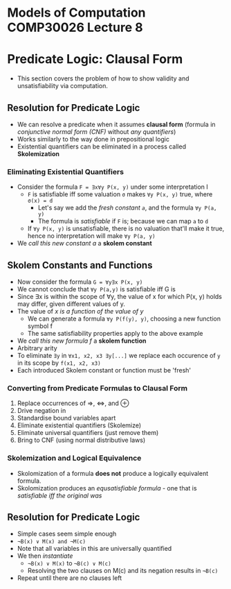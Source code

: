 Models of Computation COMP30026 Lecture 8
=========================================

# Predicate Logic: Clausal Form
- This section covers the problem of how to show validity and unsatisfiability via computation.

## Resolution for Predicate Logic
- We can resolve a predicate when it assumes **clausal form** (formula in *conjunctive normal form (CNF)* without *any quantifiers*)
- Works similarly to the way done in prepositional logic
- Existential quantifiers can be eliminated in a process called **Skolemization**

### Eliminating Existential Quantifiers
- Consider the formula `F = ∃x∀y P(x, y)` under some interpretation I
	- `F` is satisfiable iff some valuation `σ` makes `∀y P(x, y)` true, where `σ(x) = d`
		- Let's say we add the *fresh constant `a`*, and the formula `∀y P(a, y)`
		- The formula is *satisfiable* if `F` is; because we can map `a` to `d`
	- If `∀y P(x, y)` is unsatisfiable, there is no valuation that'll make it true, hence no interpretation will make `∀y P(a, y)`
- We *call this new constant a* a **skolem constant**

## Skolem Constants and Functions
- Now consider the formula `G = ∀y∃x P(x, y)`
- We cannot conclude that `∀y P(a,y)` is satisfiable iff G is
- Since ∃x is within the scope of ∀y, the value of x for which P(x, y) holds may differ, given different values of y.
- The value of *x is a function of the value of y*
	- We can generate a formula `∀y P(f(y), y)`, choosing a new function symbol f
	- The same satisfiability properties apply to the above example
- We *call this new formula f* a **skolem function**
- Arbitrary arity
- To eliminate `∃y` in `∀x1, x2, x3 ∃y[...]` we replace each occurence of `y` in its scope by `f(x1, x2, x3)`
- Each introduced Skolem constant or function must be 'fresh'

### Converting from Predicate Formulas to Clausal Form
1. Replace occurrences of ⇒, ⇔, and ⊕
2. Drive negation in
3. Standardise bound variables apart
4. Eliminate existential quantifiers (Skolemize)
5. Eliminate universal quantifiers (just remove them)
6. Bring to CNF (using normal distributive laws)

### Skolemization and Logical Equivalence
- Skolomization of a formula **does not** produce a logically equivalent formula.
- Skolomization produces an *equsatisfiable formula* - one that is *satisfiable iff the original was*

## Resolution for Predicate Logic
- Simple cases seem simple enough
- `¬B(x) ∨ M(x) and ¬M(c)`
- Note that all variables in this are universally quantified
- We then *instantiate*
	- `¬B(x) ∨ M(x)` to `¬B(c) ∨ M(c)`
	- Resolving the two clauses on M(c) and its negation results in `¬B(c)`
- Repeat until there are no clauses left